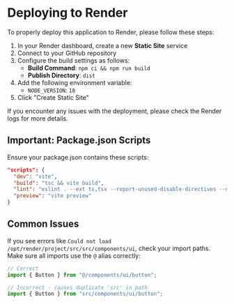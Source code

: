 
# Deploying to Render

To properly deploy this application to Render, please follow these steps:

1. In your Render dashboard, create a new **Static Site** service
2. Connect to your GitHub repository
3. Configure the build settings as follows:
   - **Build Command**: `npm ci && npm run build`
   - **Publish Directory**: `dist`
4. Add the following environment variable:
   - `NODE_VERSION`: `18`
5. Click "Create Static Site"

If you encounter any issues with the deployment, please check the Render logs for more details.

## Important: Package.json Scripts

Ensure your package.json contains these scripts:
```json
"scripts": {
  "dev": "vite",
  "build": "tsc && vite build",
  "lint": "eslint . --ext ts,tsx --report-unused-disable-directives --max-warnings 0",
  "preview": "vite preview"
}
```

## Common Issues

If you see errors like `Could not load /opt/render/project/src/src/components/ui`, check your import paths. Make sure all imports use the `@` alias correctly:

```typescript
// Correct
import { Button } from "@/components/ui/button";

// Incorrect - causes duplicate 'src' in path
import { Button } from "src/components/ui/button";
```
